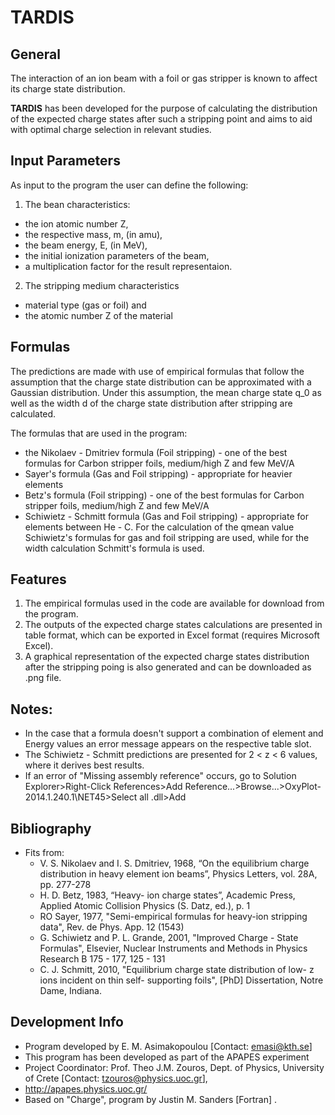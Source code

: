 # TARDIS

## General
The interaction of an ion beam with a foil or gas stripper is known to affect its charge state distribution. 

**TARDIS** has been developed for the purpose of calculating the distribution of the expected charge states after such a stripping point and aims to aid with optimal charge selection in relevant studies.

## Input Parameters
As input to the program the user can define the following:

1. The bean characteristics:
 * the ion atomic number Z,  
 * the respective mass, m, (in amu), 
 * the beam energy, E, (in MeV),
 * the initial ionization parameters of the beam,
 * a multiplication factor for the result representaion. 
2. The stripping medium characteristics 
 * material type (gas or foil) and 
 * the atomic number Z of the material 

## Formulas
The predictions are made with use of empirical formulas that follow the assumption that the charge state distribution can be approximated with a Gaussian distribution. Under this assumption, the mean charge state q_0 as well as the width d of the charge state distribution after stripping are calculated.

The formulas that are used in the program: 
* the Nikolaev - Dmitriev formula (Foil stripping) - one of the best formulas for Carbon stripper foils, medium/high Z and few MeV/A
* Sayer's formula (Gas and Foil stripping) - appropriate for heavier elements
* Betz's formula (Foil stripping) - one of the best formulas for Carbon stripper foils, medium/high Z and few MeV/A
* Schiwietz - Schmitt formula (Gas and Foil stripping) - appropriate for elements between He - C. For the calculation of the qmean value Schiwietz's formulas for gas and foil stripping are used, while for the width calculation Schmitt's formula is used.

## Features

1. The empirical formulas used in the code are available for download from the program.
2. The outputs of the expected charge states calculations are presented in table format, which can be exported in Excel format (requires Microsoft Excel).
3. A graphical representation of the expected charge states distribution after the stripping poing is also generated and can be downloaded as .png file.

## Notes: 
* In the case that a formula doesn't support a combination of element and Energy values an error message appears on the respective table slot.
* The Schiwietz - Schmitt predictions are presented for 2 < z < 6 values, where it derives best results.
* If an error of "Missing assembly reference" occurs, go to 
 	Solution Explorer>Right-Click References>Add Reference...>Browse...>OxyPlot-2014.1.240.1\NET45\>Select all .dll>Add 

## Bibliography
* Fits from: 
	- V. S. Nikolaev and I. S. Dmitriev, 1968,  “On the equilibrium charge distribution in heavy element ion beams”, Physics Letters, vol. 28A, pp. 277-278
	- H. D. Betz, 1983, “Heavy- ion charge states”, Academic Press, Applied Atomic Collision Physics (S. Datz, ed.), p. 1
	- RO Sayer, 1977, "Semi-empirical formulas for heavy-ion stripping data", Rev. de Phys. App. 12 (1543)
	- G. Schiwietz and P. L. Grande, 2001, "Improved Charge - State Formulas", Elsevier, Nuclear Instruments and Methods in Physics Research B 175 - 177, 125 - 131
	- C. J. Schmitt, 2010, "Equilibrium charge state distribution of low- z ions incident on thin self- supporting foils", [PhD] Dissertation, Notre Dame, Indiana.

## Development Info
* Program developed by E. M. Asimakopoulou [Contact: emasi@kth.se]
* This program has been developed as part of the APAPES experiment 
 * Project Coordinator: Prof. Theo J.M. Zouros, Dept. of Physics, University of Crete [Contact: tzouros@physics.uoc.gr],
 * http://apapes.physics.uoc.gr/
* Based on "Charge", program by Justin M. Sanders [Fortran] .
